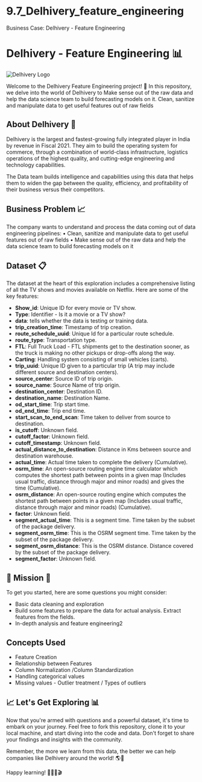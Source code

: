 # 9.7_Delhivery_feature_engineering
Business Case: Delhivery - Feature Engineering

# Delhivery - Feature Engineering 📊

![Delhivery Logo]([https://en.wikipedia.org/wiki/Delhivery#/media/File:Delhivery_Logo_(2019).png])

Welcome to the Delhivery Feature Engineering project! 🎉 In this repository, we delve into the world of Delhivery to Make sense out of the raw data and help the data science team to build forecasting models on it. Clean, sanitize and manipulate data to get useful features out of raw fields

## About Delhivery 🚚

Delhivery is the largest and fastest-growing fully integrated player in India by revenue in Fiscal 2021. They aim to build the operating system for commerce, through a combination of world-class infrastructure, logistics operations of the highest quality, and cutting-edge engineering and technology capabilities.

The Data team builds intelligence and capabilities using this data that helps them to widen the gap between the quality, efficiency, and profitability of their business versus their competitors.

## Business Problem 📈

The company wants to understand and process the data coming out of data engineering pipelines:
• Clean, sanitize and manipulate data to get useful features out of raw fields
• Make sense out of the raw data and help the data science team to build forecasting models on it

## Dataset 📋

The dataset at the heart of this exploration includes a comprehensive listing of all the TV shows and movies available on Netflix. Here are some of the key features:
- **Show_id**: Unique ID for every movie or TV show.
- **Type**: Identifier - Is it a movie or a TV show?
- **data**: tells whether the data is testing or training data.
- **trip_creation_time**: Timestamp of trip creation.
- **route_schedule_uuid**: Unique Id for a particular route schedule.
- **route_type**: Transportation type.
- **FTL**: Full Truck Load - FTL shipments get to the destination sooner, as the truck is making no other pickups or drop-offs along the way.
- **Carting**: Handling system consisting of small vehicles (carts).
- **trip_uuid**: Unique ID given to a particular trip (A trip may include different source and destination centers).
- **source_center**: Source ID of trip origin.
- **source_name**: Source Name of trip origin.
- **destination_center**: Destination ID.
- **destination_name**: Destination Name.
- **od_start_time**: Trip start time.
- **od_end_time**: Trip end time.
- **start_scan_to_end_scan**: Time taken to deliver from source to destination.
- **is_cutoff**: Unknown field.
- **cutoff_factor**: Unknown field.
- **cutoff_timestamp**: Unknown field.
- **actual_distance_to_destination**: Distance in Kms between source and destination warehouse.
- **actual_time**: Actual time taken to complete the delivery (Cumulative).
- **osrm_time**: An open-source routing engine time calculator which computes the shortest path between points in a given map (Includes usual traffic, distance through major and minor roads) and gives the time (Cumulative).
- **osrm_distance**: An open-source routing engine which computes the shortest path between points in a given map (Includes usual traffic, distance through major and minor roads) (Cumulative).
- **factor**: Unknown field.
- **segment_actual_time**: This is a segment time. Time taken by the subset of the package delivery.
- **segment_osrm_time**: This is the OSRM segment time. Time taken by the subset of the package delivery.
- **segment_osrm_distance**: This is the OSRM distance. Distance covered by the subset of the package delivery.
- **segment_factor**: Unknown field.

## 🚀 Mission 🚀

To get you started, here are some questions you might consider:

- Basic data cleaning and exploration
- Build some features to prepare the data for actual analysis. Extract features from the fields.
- In-depth analysis and feature engineering2

## Concepts Used 
- Feature Creation
- Relationship between Features
- Column Normalization /Column Standardization
- Handling categorical values
- Missing values - Outlier treatment / Types of outliers

## 📈 Let's Get Exploring 📊

Now that you're armed with questions and a powerful dataset, it's time to embark on your journey. Feel free to fork this repository, clone it to your local machine, and start diving into the code and data. Don't forget to share your findings and insights with the community.

Remember, the more we learn from this data, the better we can help companies like Delhivery around the world! 🌎🍿

Happy learning! 🚀👨‍💻🎬
